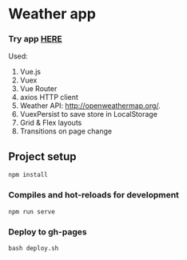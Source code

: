 # Weather app

### Try app [HERE](https://andrevwv.github.io/weather/)

Used:

1. Vue.js
2. Vuex
3. Vue Router
4. axios HTTP client
5. Weather API: http://openweathermap.org/.
6. VuexPersist to save store in LocalStorage
7. Grid & Flex layouts
8. Transitions on page change

## Project setup

```
npm install
```

### Compiles and hot-reloads for development

```
npm run serve
```

### Deploy to gh-pages

```
bash deploy.sh
```
